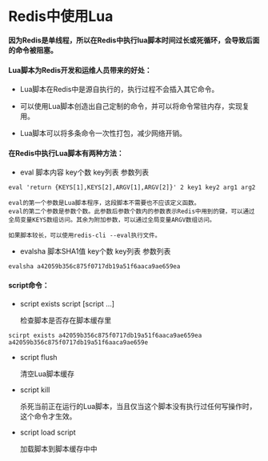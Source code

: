 # Redis中使用Lua

**因为Redis是单线程，所以在Redis中执行lua脚本时间过长或死循环，会导致后面的命令被阻塞。**

#### Lua脚本为Redis开发和运维人员带来的好处：

* Lua脚本在Redis中是源自执行的，执行过程不会插入其它命令。

* 可以使用Lua脚本创造出自己定制的命令，并可以将命令常驻内存，实现复用。

* Lua脚本可以将多条命令一次性打包，减少网络开销。

<div id="eval-evalsha"></div>

#### 在Redis中执行Lua脚本有两种方法：

* eval 脚本内容 key个数 key列表 参数列表

```
eval 'return {KEYS[1],KEYS[2],ARGV[1],ARGV[2]}' 2 key1 key2 arg1 arg2
```
    eval的第一个参数是Lua脚本程序，这段脚本不需要也不应该定义函数。
    eval的第二个参数是参数个数。此参数后参数个数内的参数表示Redis中用到的键，可以通过全局变量KEYS数组访问。其余为附加参数，可以通过全局变量ARGV数组访问。

    如果脚本较长，可以使用redis-cli --eval执行文件。

* evalsha 脚本SHA1值 key个数 key列表 参数列表

```
evalsha a42059b356c875f0717db19a51f6aaca9ae659ea
```

<div id="script"></div>

#### script命令：

* script exists script [script ...]

    检查脚本是否存在脚本缓存里

```
scirpt exists a42059b356c875f0717db19a51f6aaca9ae659ea a42059b356c875f0717db19a51f6aaca9ae659e
```

* script flush

    清空Lua脚本缓存

* script kill

    杀死当前正在运行的Lua脚本，当且仅当这个脚本没有执行过任何写操作时，这个命令才生效。

* script load script

    加载脚本到脚本缓存中中
